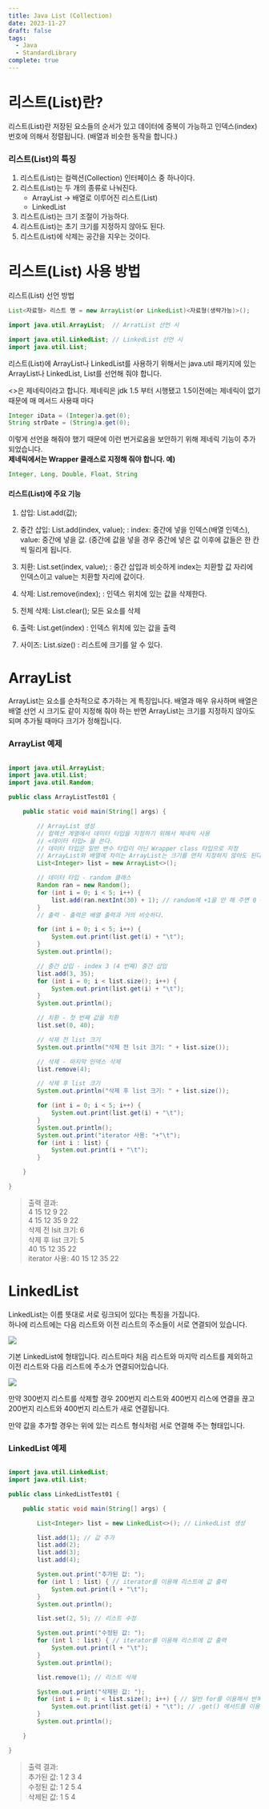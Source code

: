```yaml
---
title: Java List (Collection)
date: 2023-11-27
draft: false
tags:
  - Java
  - StandardLibrary
complete: true
---
```

# 리스트(List)란?
리스트(List)란 저장된 요소들의 순서가 있고 데이터에 중복이 가능하고 인덱스(index) 번호에 의해서 정렬됩니다. (배열과 비슷한 동작을 합니다.)

### 리스트(List)의 특징
1. 리스트(List)는 컬렉션(Collection) 인터페이스 중 하나이다.
2. 리스트(List)는 두 개의 종류로 나눠진다.
    - ArrayList -> 배열로 이루어진 리스트(List)
    - LinkedList
3. 리스트(List)는 크기 조절이 가능하다.
4. 리스트(List)는 초기 크기를 지정하지 않아도 된다.
5. 리스트(List)에 삭제는 공간을 지우는 것이다.

# 리스트(List) 사용 방법
리스트(List) 선언 방법

```java
List<자료형> 리스트 명 = new ArrayList(or LinkedList)<자료형(생략가능)>();
```

```java
import java.util.ArrayList;  // ArratList 선언 시

import java.util.LinkedList; // LinkedList 선언 시
import java.util.List;
```

리스트(List)에 ArrayList나 LinkedList를 사용하기 위해서는 java.util 패키지에 있는 ArrayList나 LinkedList, List를 선언해 줘야 합니다.

<>은 제네릭이라고 합니다. 제네릭은 jdk 1.5 부터 시행됐고 1.5이전에는 제네릭이 없기 때문에 매 메서드 사용때 마다

```java
Integer iData = (Integer)a.get(0);
String strDate = (String)a.get(0);
```

이렇게 선언을 해줘야 했기 때문에 이런 번거로움을 보안하기 위해 제네릭 기능이 추가되었습니다.  
**제네릭에서는 Wrapper 클래스로 지정해 줘야 합니다. 예)**

```java
Integer, Long, Double, Float, String
```

#### 리스트(List)에 주요 기능

1. 삽입: List.add(값);
    
2. 중간 삽입: List.add(index, value); : index: 중간에 넣을 인덱스(배열 인덱스), value: 중간에 넣을 값. (중간에 값을 넣을 경우 중간에 넣은 값 이후에 값들은 한 칸씩 밀리게 됩니다.
    
3. 치환: List.set(index, value); : 중간 삽입과 비슷하게 index는 치환할 값 자리에 인덱스이고 value는 치환할 자리에 값이다.
    
4. 삭제: List.remove(index); : 인덱스 위치에 있는 값을 삭제한다.
    
5. 전체 삭제: List.clear(); 모든 요소를 삭제
    
6. 출력: List.get(index) : 인덱스 위치에 있는 값을 출력
    
7. 사이즈: List.size() : 리스트에 크기를 알 수 있다.
    

# ArrayList
ArrayList는 요소를 순차적으로 추가하는 게 특징입니다. 배열과 매우 유사하며 배열은 배열 선언 시 크기도 같이 지정해 줘야 하는 반면 ArrayList는 크기를 지정하지 않아도 되며 추가될 때마다 크기가 정해집니다.

### ArrayList 예제
```java

import java.util.ArrayList;
import java.util.List;
import java.util.Random;

public class ArrayListTest01 {

	public static void main(String[] args) {

		// ArrayList 생성
		// 컬렉션 계열에서 데이터 타입을 지정하기 위해서 제네릭 사용
		// <데이터 타입> 을 쓴다.
		// 데이터 타입은 일반 변수 타입이 아닌 Wrapper class 타입으로 지정
		// ArrayList와 배열에 차이는 ArrayList는 크기를 먼저 지정하지 않아도 된다. 배열은 크기를 먼저 지정하고 사용해야 한다.
		List<Integer> list = new ArrayList<>();

		// 데이터 타입 - random 클래스
		Random ran = new Random();
		for (int i = 0; i < 5; i++) {
			list.add(ran.nextInt(30) + 1); // random에 +1을 안 해 주면 0 ~ 29까지만 사용된다.
		}
		// 출력 - 출력은 배열 출력과 거의 비슷하다.

		for (int i = 0; i < 5; i++) {
			System.out.print(list.get(i) + "\t");
		}
		System.out.println();

		// 중간 삽입 - index 3 (4 번째) 중간 삽입
		list.add(3, 35);
		for (int i = 0; i < list.size(); i++) {
			System.out.print(list.get(i) + "\t");
		}
		System.out.println();

		// 치환 - 첫 번째 값을 치환
		list.set(0, 40);

		// 삭제 전 list 크기
		System.out.println("삭제 전 lsit 크기: " + list.size());

		// 삭제 - 마지막 인덱스 삭제
		list.remove(4);

		// 삭제 후 list 크기
		System.out.println("삭제 후 list 크기: " + list.size());

		for (int i = 0; i < 5; i++) {
			System.out.print(list.get(i) + "\t");
		}
		System.out.println();
		System.out.print("iterator 사용: "+"\t");
		for (int i : list) {
			System.out.print(i + "\t");
		}

	}

}
```

> 출력 결과:  
> 4 15 12 9 22  
> 4 15 12 35 9 22  
> 삭제 전 lsit 크기: 6  
> 삭제 후 list 크기: 5  
> 40 15 12 35 22  
> iterator 사용: 40 15 12 35 22

# LinkedList
LinkedList는 이름 뜻대로 서로 링크되어 있다는 특징을 가집니다.  
하나에 리스트에는 다음 리스트와 이전 리스트의 주소들이 서로 연결되어 있습니다.

![](https://velog.velcdn.com/images%2Fsunnamgung8%2Fpost%2F4bddc7a0-26da-4727-acf0-a3f014e766e1%2Fimage.png)

기본 LinkedList에 형태입니다. 리스트마다 처음 리스트와 마지막 리스트를 제외하고 이전 리스트와 다음 리스트에 주소가 연결되어있습니다.

![](https://velog.velcdn.com/images%2Fsunnamgung8%2Fpost%2F79734348-6afa-44a7-ab47-afd8ed1a7738%2Fimage.png)

만약 300번지 리스트를 삭제할 경우 200번지 리스트와 400번지 리스에 연결을 끊고 200번지 리스트와 400번지 리스트가 새로 연결됩니다.

만약 값을 추가할 경우는 위에 있는 리스트 형식처럼 서로 연결해 주는 형태입니다.

### LinkedList 예제
```java

import java.util.LinkedList;
import java.util.List;

public class LinkedListTest01 {

	public static void main(String[] args) {

		List<Integer> list = new LinkedList<>(); // LinkedList 생성

		list.add(1); // 값 추가
		list.add(2);
		list.add(3);
		list.add(4);

		System.out.print("추가된 값: ");
		for (int l : list) { // iterator를 이용해 리스트에 값 출력
			System.out.print(l + "\t");
		}
		System.out.println();

		list.set(2, 5); // 리스트 수정

		System.out.print("수정된 값: ");
		for (int l : list) { // iterator를 이용해 리스트에 값 출력
			System.out.print(l + "\t");
		}
		System.out.println();

		list.remove(1); // 리스트 삭제

		System.out.print("삭제된 값: ");
		for (int i = 0; i < list.size(); i++) { // 일반 for를 이용해서 반복
			System.out.print(list.get(i) + "\t"); // .get() 메서드를 이용해 리스트에 값 출력
		}
		System.out.println();

	}

}
```

> 출력 결과:  
> 추가된 값: 1 2 3 4  
> 수정된 값: 1 2 5 4  
> 삭제된 값: 1 5 4